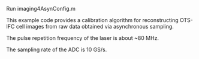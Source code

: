 Run imaging4AsynConfig.m

This example code provides a calibration algorithm for reconstructing OTS-IFC cell images from raw data obtained via asynchronous sampling.

The pulse repetition frequency of the laser is about ~80 MHz.

The sampling rate of the ADC is 10 GS/s.

